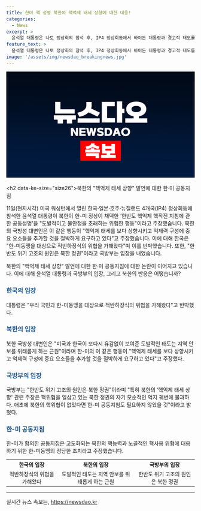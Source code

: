 ```yaml
---
title: 한미 핵 성명 북한의 핵억제 태세 상향에 대한 대응!
categories:
  - News
excerpt: >
  윤석열 대통령은 나토 정상회의 참석 후, IP4 정상회동에서 바이든 대통령과 경고적 태도를 보였다. 북한은 반격으로 한-미의 핵억제 정책을 비판하며 안보 위기 초래를 주장했고, 한국 국방부는 북한의 핵위협을 강력히 비판하며 한-미동맹의 대응을 강조했다. 설정된 핵사용 시나리오를 경고하며 북한 정권의 종말을 예고했다.
feature_text: >
  윤석열 대통령은 나토 정상회의 참석 후, IP4 정상회동에서 바이든 대통령과 경고적 태도를 보였다. 북한은 반격으로 한-미의 핵억제 정책을 비판하며 안보 위기 초래를 주장했고, 한국 국방부는 북한의 핵위협을 강력히 비판하며 한-미동맹의 대응을 강조했다. 설정된 핵사용 시나리오를 경고하며 북한 정권의 종말을 예고했다.
image: '/assets/img/newsdao_breakingnews.jpg'
---
```


<p><img src="/assets/img/newsdao_breakingnews.jpg" alt="bookingtag 속보" /></p>

<p>&lt;h2 data-ke-size="size26">북한의 "핵억제 태세 상향" 발언에 대한 한·미 공동지침</h2></p>

<p data-ke-size="size16">11일(현지시각) 미국 워싱턴에서 열린 한국·일본·호주·뉴질랜드 4개국(IP4) 정상회동에 참석한 윤석열 대통령이 북한이 한-미 정상이 채택한 ‘한반도 핵억제 핵작전 지침에 관한 공동성명’을 "도발적이고 불안정을 초래하는 위험한 행동"이라고 주장했습니다. 북한의 국방성 대변인은 이 같은 행동이 "핵억제 태세를 보다 상향시키고 억제력 구성에 중요 요소들을 추가할 것을 절박하게 요구하고 있다"고 주장했습니다. 이에 대해 한국은 "한-미동맹을 대상으로 적반하장식의 위협을 가해왔다"며 이를 반박했습니다. 또한, "한반도 위기 고조의 원인은 북한 정권"이라고 국방부는 입장을 내었습니다.</p>

<p data-ke-size="size16">북한의 "핵억제 태세 상향" 발언에 대한 한·미 공동지침에 대한 논란이 이어지고 있습니다. 이에 대해 윤석열 대통령과 국방부의 입장, 그리고 북한의 반응은 어떻습니까?</p>

<h3><b><span style="color: #1a5490;">한국의 입장</span></b></h3>

<p>대통령은 "우리 국민과 한-미동맹을 대상으로 적반하장식의 위협을 가해왔다"고 반박했다.</p>

<h3><b><span style="color: #1a5490;">북한의 입장</span></b></h3>

<p>북한 국방성 대변인은 "미국과 한국이 또다시 유감없이 보여준 도발적인 태도는 지역 안보를 위태롭게 하는 근원"이라며 한-미의 이 같은 행동이 "핵억제 태세를 보다 상향시키고 억제력 구성에 중요 요소들을 추가할 것을 절박하게 요구하고 있다"고 주장했다.</p>

<h3><b><span style="color: #1a5490;">국방부의 입장</span></b></h3>

<p>국방부는 "한반도 위기 고조의 원인은 북한 정권"이라며 "특히 북한의 ‘핵억제 태세 상향' 관련 주장은 핵위협을 일삼고 있는 북한 정권의 자기 모순적인 억지 궤변에 불과하다. 애초에 북한의 핵위협이 없었다면 한-미 공동지침도 필요하지 않았을 것"이라고 밝혔다.</p>

<h3><b><span style="color: #1a5490;">한-미 공동지침</span></b></h3>

<p>한-미가 합의한 공동지침은 고도화되는 북한의 핵능력과 노골적인 핵사용 위협에 대응하기 위한 한-미동맹의 정당한 조치라고 주장했습니다.</p>

<table>
    <tbody>
        <tr>
            <td style="text-align: center; height: 17px;"><b>한국의 입장</b></td>
            <td style="text-align: center; height: 17px;"><b>북한의 입장</b></td>
            <td style="text-align: center; height: 17px;"><b>국방부의 입장</b></td>
        </tr>
        <tr>
            <td style="text-align: center; height: 17px;">적반하장식의 위협을 가해왔다</td>
            <td style="text-align: center; height: 17px;">도발적인 태도는 지역 안보를 위태롭게 하는 근원</td>
            <td style="text-align: center; height: 17px;">한반도 위기 고조의 원인은 북한 정권</td>
        </tr>
    </tbody>
</table>

<p><hr></p>
실시간 뉴스 속보는, <a href="https://newsdao.kr" rel="dofollow">https://newsdao.kr</a>


